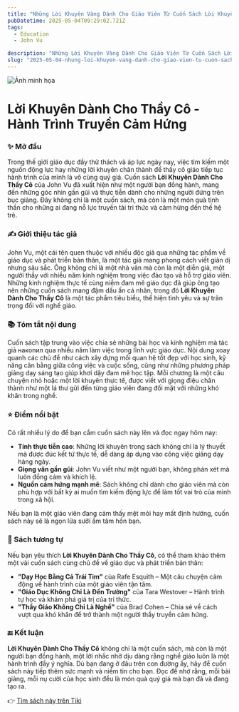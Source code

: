 ```yaml
---
title: "Những Lời Khuyên Vàng Dành Cho Giáo Viên Từ Cuốn Sách Lời Khuyên Dành Cho Thầy Cô"
pubDatetime: 2025-05-04T09:29:02.721Z
tags:
  - Education
  - John Vu

description: "Những Lời Khuyên Vàng Dành Cho Giáo Viên Từ Cuốn Sách Lời Khuyên Dành Cho Thầy Cô"
slug: "2025-05-04-nhung-loi-khuyen-vang-danh-cho-giao-vien-tu-cuon-sach-loi-khuyen-danh-cho-thay-co"
---
```


![Ảnh minh họa](https://external-content.duckduckgo.com/iu/?u=https%3A%2F%2Fstatic.tramdoc.vn%2Fimage%2Fimg.news%2F0%2F0%2F0%2F9735.jpg%3Fv%3D1%26w%3D600%26h%3D400%26nocache%3D1&f=1&nofb=1&ipt=9d40ece1d924c68d3b504941366ac26e2e4dddc5faadcb763b53f1a867d37077) 

 # Lời Khuyên Dành Cho Thầy Cô - Hành Trình Truyền Cảm Hứng

### ✨ Mở đầu  
Trong thế giới giáo dục đầy thử thách và áp lực ngày nay, việc tìm kiếm một nguồn động lực hay những lời khuyên chân thành để thầy cô giáo tiếp tục hành trình của mình là vô cùng quý giá. Cuốn sách **Lời Khuyên Dành Cho Thầy Cô** của John Vu đã xuất hiện như một người bạn đồng hành, mang đến những góc nhìn gần gũi và thực tiễn dành cho những người đứng trên bục giảng. Đây không chỉ là một cuốn sách, mà còn là một món quà tinh thần cho những ai đang nỗ lực truyền tải tri thức và cảm hứng đến thế hệ trẻ.

### ✍️ Giới thiệu tác giả  
John Vu, một cái tên quen thuộc với nhiều độc giả qua những tác phẩm về giáo dục và phát triển bản thân, là một tác giả mang phong cách viết giản dị nhưng sâu sắc. Ông không chỉ là một nhà văn mà còn là một diễn giả, một người thầy với nhiều năm kinh nghiệm trong việc đào tạo và hỗ trợ giáo viên. Những kinh nghiệm thực tế cùng niềm đam mê giáo dục đã giúp ông tạo nên những cuốn sách mang đậm dấu ấn cá nhân, trong đó **Lời Khuyên Dành Cho Thầy Cô** là một tác phẩm tiêu biểu, thể hiện tình yêu và sự trân trọng đối với nghề giáo.

### 📚 Tóm tắt nội dung  
Cuốn sách tập trung vào việc chia sẻ những bài học và kinh nghiệm mà tác giả накопил qua nhiều năm làm việc trong lĩnh vực giáo dục. Nội dung xoay quanh các chủ đề như cách xây dựng mối quan hệ tốt đẹp với học sinh, kỹ năng cân bằng giữa công việc và cuộc sống, cũng như những phương pháp giảng dạy sáng tạo giúp khơi dậy đam mê học tập. Mỗi chương là một câu chuyện nhỏ hoặc một lời khuyên thực tế, được viết với giọng điệu chân thành như một lá thư gửi đến từng giáo viên đang đối mặt với những khó khăn trong nghề.

### ⭐ Điểm nổi bật  
Có rất nhiều lý do để bạn cầm cuốn sách này lên và đọc ngay hôm nay:  
- **Tính thực tiễn cao**: Những lời khuyên trong sách không chỉ là lý thuyết mà được đúc kết từ thực tế, dễ dàng áp dụng vào công việc giảng dạy hàng ngày.  
- **Giọng văn gần gũi**: John Vu viết như một người bạn, không phán xét mà luôn đồng cảm và khích lệ.  
- **Nguồn cảm hứng mạnh mẽ**: Sách không chỉ dành cho giáo viên mà còn phù hợp với bất kỳ ai muốn tìm kiếm động lực để làm tốt vai trò của mình trong xã hội.  

Nếu bạn là một giáo viên đang cảm thấy mệt mỏi hay mất định hướng, cuốn sách này sẽ là ngọn lửa sưởi ấm tâm hồn bạn.

### 📖 Sách tương tự  
Nếu bạn yêu thích **Lời Khuyên Dành Cho Thầy Cô**, có thể tham khảo thêm một vài cuốn sách cùng chủ đề về giáo dục và phát triển bản thân:  
- **"Dạy Học Bằng Cả Trái Tim"** của Rafe Esquith – Một câu chuyện cảm động về hành trình của một giáo viên tận tâm.  
- **"Giáo Dục Không Chỉ Là Đến Trường"** của Tara Westover – Hành trình tự học và khám phá giá trị của tri thức.  
- **"Thầy Giáo Không Chỉ Là Nghề"** của Brad Cohen – Chia sẻ về cách vượt qua khó khăn để trở thành một người thầy truyền cảm hứng.  

### 🔚 Kết luận  
**Lời Khuyên Dành Cho Thầy Cô** không chỉ là một cuốn sách, mà còn là một người bạn đồng hành, một lời nhắc nhở dịu dàng rằng nghề giáo luôn là một hành trình đầy ý nghĩa. Dù bạn đang ở đâu trên con đường ấy, hãy để cuốn sách này tiếp thêm sức mạnh và niềm tin cho bạn. Đọc để nhớ rằng, mỗi bài giảng, mỗi nụ cười của học sinh đều là món quà quý giá mà bạn đã và đang tạo ra.

👉 [Tìm sách này trên Tiki](https://tiki.vn/search?q=L%E1%BB%9Di%20Khuy%C3%AAn%20D%C3%A0nh%20Cho%20Th%E1%BA%A7y%20C%C3%B4)

